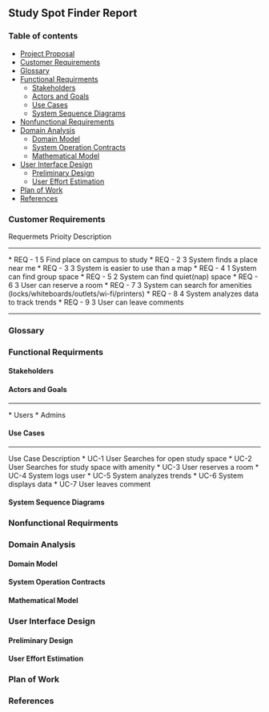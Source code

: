 ## Study Spot Finder Report

### Table of contents  
* [Project Proposal](http://cloudmytrash.com:1234/tux-proposal.html)
* [Customer Requirements](#requirements)
* [Glossary](#glossary)
* [Functional Requirments](#functional)
  * [Stakeholders](#stakeholders)
  * [Actors and Goals](#actor)
  * [Use Cases](#usecase)
  * [System Sequence Diagrams](#diagrams)
* [Nonfunctional Requirements](#nonfunctional)
* [Domain Analysis](#domain_analysis)
  * [Domain Model](#domain_model)
  * [System Operation Contracts](#contracts)
  * [Mathematical Model](#math_model)
* [User Interface Design](#ui_design)
  * [Preliminary Design](#prelim_design)
  * [User Effort Estimation](#effort)
* [Plan of Work](#plan)
* [References](#ref)

### <a name="requirements"></a>Customer Requirements  
Requermets Prioity Description  
<hr>
 * REQ - 1 5 Find place on campus to study  
 * REQ - 2 3 System finds a place near me  
 * REQ - 3 3 System is easier to use than a map  
 * REQ - 4 1 System can find group space  
 * REQ - 5 2 System can find quiet(nap) space  
 * REQ - 6 3 User can reserve a room  
 * REQ - 7 3 System can search for amenities (locks/whiteboards/outlets/wi-fi/printers)  
 * REQ - 8 4 System analyzes data to track trends  
 * REQ - 9 3 User can leave comments   
<hr>


### <a name="glossary"></a>Glossary

### <a name="functional"></a>Functional Requirments

#### <a name="stakeholders"></a>Stakeholders

#### <a name="actor"></a>Actors and Goals  
<hr>
 *  Users  
 *  Admins  

#### <a name="usecase"></a>Use Cases  
<hr> 
Use Case Description  
 * UC-1 User Searches for open study space  
 * UC-2 User Searches for study space with amenity  
 * UC-3 User reserves a room  
 * UC-4 System logs user  
 * UC-5 System analyzes trends  
 * UC-6 System displays data  
 * UC-7 User leaves comment  


#### <a name="diagrams"></a>System Sequence Diagrams

### <a name="nonfunctional"></a>Nonfunctional Requirments

### <a name="domain_analysis"></a>Domain Analysis

#### <a name="domain_model"></a>Domain Model

#### <a name="contracts"></a>System Operation Contracts

#### <a name="math_model"></a>Mathematical Model

### <a name="ui_design"></a>User Interface Design

#### <a name="prelim_design"></a> Preliminary Design

#### <a name="effort"></a>User Effort Estimation

### <a name="plan"></a>Plan of Work

### <a name="ref"></a>References